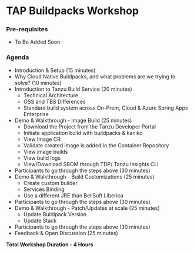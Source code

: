 # TAP Buildpacks Workshop

### Pre-requisites
* To Be Added Soon

### Agenda
* Introduction & Setup (15 minutes)
* Why Cloud Native Buildpacks, and what problems are we trying to solve? (10 minutes)
* Introduction to Tanzu Build Service (20 minutes)
  * Technical Architecture
  * OSS and TBS Differences
  * Standard build system across On-Prem, Cloud & Azure Spring Apps  Enterprise
* Demo & Walkthrough - Image Build (25 minutes)
  * Download the Project from the Tanzu Developer Portal
  * Initiate application build with buildpacks & kaniko
  * View Image CR
  * Validate created image is added in the Container Repository
  * View image builds
  * View build logs
  * View/Download SBOM through TDP/ Tanzu Insights CLI
* Participants to go through the steps above (30 minutes)
* Demo & Walkthrough - Build Customizations (25 minutes)
  * Create custom builder
  * Services Binding
  * Use a different JRE than BellSoft Liberica
* Participants to go through the steps above (30 minutes)
* Demo & Walkthrough - Patch/Updates at scale (25 minutes)
  * Update Buildpack Version
  * Update Stack
* Participants to go through the steps above (30 minutes)
* Feedback & Open Discussion (25 minutes)

**Total Workshop Duration - 4 Hours**
